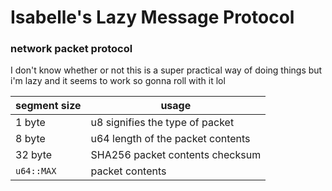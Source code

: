 # Isabelle's Lazy Message Protocol

### network packet protocol

I don't know whether or not this is a super practical way of doing things
but i'm lazy and it seems to work so gonna roll with it lol

| segment size | usage                               |
|--------------|-------------------------------------|
| 1 byte       | u8 signifies the type of packet     |
| 8 byte       | u64 length of the packet contents   |
| 32 byte      | SHA256 packet contents checksum     |
| `u64::MAX`   | packet contents                     |